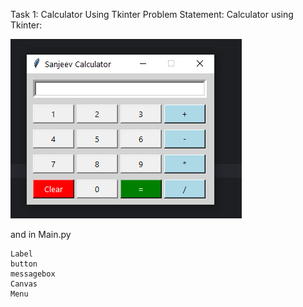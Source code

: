 Task 1: Calculator Using Tkinter
Problem Statement: Calculator using Tkinter: 
                   
 ![img.png](img.png)

and in Main.py

    Label
    button 
    messagebox
    Canvas
    Menu

